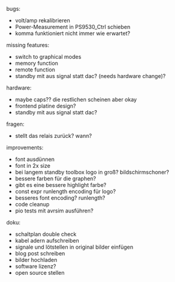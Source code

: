 bugs:
* volt/amp rekalibrieren
* Power-Measurement in PS9530_Ctrl schieben
* komma funktioniert nicht immer wie erwartet?

missing features:
* switch to graphical modes
* memory function
* remote function
* standby mit aus signal statt dac? (needs hardware change)?

hardware:
* maybe caps?? die restlichen scheinen aber okay
* frontend platine design?
* standby mit aus signal statt dac?

fragen:
* stellt das relais zurück? wann?

improvements:
* font ausdünnen
* font in 2x size
* bei langem standby toolbox logo in groß? bildschirmschoner?
* bessere farben für die graphen?
* gibt es eine bessere highlight farbe?
* const expr runlength encoding für logo?
* besseres font encoding? runlength?
* code cleanup
* pio tests mit avrsim ausführen?

doku:
* schaltplan double check
* kabel adern aufschreiben
* signale und lötstellen in original bilder einfügen
* blog post schreiben
* bilder hochladen
* software lizenz?
* open source stellen
